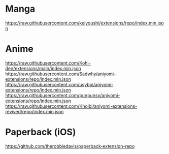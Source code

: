 # Manga
https://raw.githubusercontent.com/keiyoushi/extensions/repo/index.min.json

# Anime
https://raw.githubusercontent.com/Kohi-den/extensions/main/index.min.json \
https://raw.githubusercontent.com/Sadwhy/aniyomi-extensions/repo/index.min.json \
https://raw.githubusercontent.com/usyboi/aniyomi-extensions/repo/index.min.json \
https://raw.githubusercontent.com/punpunsx/aniyomi-extensions/repo/index.min.json \
https://raw.githubusercontent.com/Kholbi/aniyomi-extensions-revived/repo/index.min.json


# Paperback (iOS)
https://github.com/therobbiedavis/paperback-extension-repo
